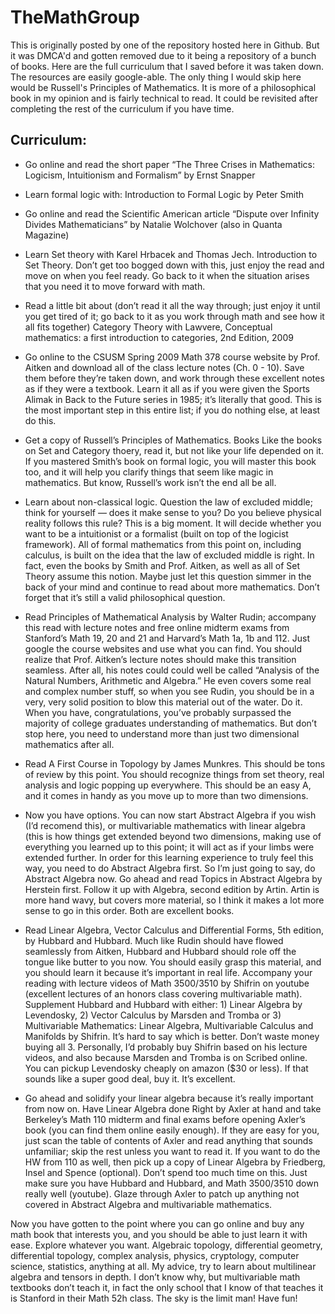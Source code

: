 # TheMathGroup

This is originally posted by one of the repository hosted here in Github. But it was DMCA'd and gotten removed due to it being a repository of a bunch of books. Here are the full curriculum that I saved before it was taken down. The resources are easily google-able. 
The only thing I would skip here would be Russell's Principles of Mathematics. It is more of a philosophical book in my opinion and is fairly technical to read. It could be revisited after completing the rest of the curriculum if you have time. 

## Curriculum:
* Go online and read the short paper “The Three Crises in Mathematics: Logicism, Intuitionism and Formalism” by Ernst Snapper

* Learn formal logic with: Introduction to Formal Logic by Peter Smith

* Go online and read the Scientific American article “Dispute over Infinity Divides Mathematicians” by Natalie Wolchover (also in Quanta Magazine)

* Learn Set theory with Karel Hrbacek and Thomas Jech. Introduction to Set Theory. Don’t get too bogged down with this, just enjoy the read and move on when you feel ready. Go back to it when the situation arises that you need it to move forward with math.

* Read a little bit about (don’t read it all the way through; just enjoy it until you get tired of it; go back to it as you work through math and see how it all fits together) Category Theory with Lawvere, Conceptual mathematics: a first introduction to categories, 2nd Edition, 2009

* Go online to the CSUSM Spring 2009 Math 378 course website by Prof. Aitken and download all of the class lecture notes (Ch. 0 - 10). Save them before they’re taken down, and work through these excellent notes as if they were a textbook. Learn it all as if you were given the Sports Alimak in Back to the Future series in 1985; it’s literally that good. This is the most important step in this entire list; if you do nothing else, at least do this.

* Get a copy of Russell’s Principles of Mathematics. Books Like the books on Set and Category thoery, read it, but not like your life depended on it. If you mastered Smith’s book on formal logic, you will master this book too, and it will help you clarify things that seem like magic in mathematics. But know, Russell’s work isn’t the end all be all.

* Learn about non-classical logic. Question the law of excluded middle; think for yourself — does it make sense to you? Do you believe physical reality follows this rule? This is a big moment. It will decide whether you want to be a intuitionist or a formalist (built on top of the logicist framework). All of formal mathematics from this point on, including calculus, is built on the idea that the law of excluded middle is right. In fact, even the books by Smith and Prof. Aitken, as well as all of Set Theory assume this notion. Maybe just let this question simmer in the back of your mind and continue to read about more mathematics. Don’t forget that it’s still a valid philosophical question.

* Read Principles of Mathematical Analysis by Walter Rudin; accompany this read with lecture notes and free online midterm exams from Stanford’s Math 19, 20 and 21 and Harvard’s Math 1a, 1b and 112. Just google the course websites and use what you can find. You should realize that Prof. Aitken’s lecture notes should make this transition seamless. After all, his notes could could well be called “Analysis of the Natural Numbers, Arithmetic and Algebra.” He even covers some real and complex number stuff, so when you see Rudin, you should be in a very, very solid position to blow this material out of the water. Do it. When you have, congratulations, you’ve probably surpassed the majority of college graduates understanding of mathematics. But don’t stop here, you need to understand more than just two dimensional mathematics after all.

* Read A First Course in Topology by James Munkres. This should be tons of review by this point. You should recognize things from set theory, real analysis and logic popping up everywhere. This should be an easy A, and it comes in handy as you move up to more than two dimensions.

* Now you have options. You can now start Abstract Algebra if you wish (I’d recomend this), or multivariable mathematics with linear algebra (this is how things get extended beyond two dimensions, making use of everything you learned up to this point; it will act as if your limbs were extended further. In order for this learning experience to truly feel this way, you need to do Abstract Algebra first. So I’m just going to say, do Abstract Algebra now. Go ahead and read Topics in Abstract Algebra by Herstein first. Follow it up with Algebra, second edition by Artin. Artin is more hand wavy, but covers more material, so I think it makes a lot more sense to go in this order. Both are excellent books.

* Read Linear Algebra, Vector Calculus and Differential Forms, 5th edition, by Hubbard and Hubbard. Much like Rudin should have flowed seamlessly from Aitken, Hubbard and Hubbard should role off the tongue like butter to you now. You should easily grasp this material, and you should learn it because it’s important in real life. Accompany your reading with lecture videos of Math 3500/3510 by Shifrin on youtube (excellent lectures of an honors class covering multivariable math). Supplement Hubbard and Hubbard with either: 1) Linear Algebra by Levendosky, 2) Vector Calculus by Marsden and Tromba or 3) Multivariable Mathematics: Linear Algebra, Multivariable Calculus and Manifolds by Shifrin. It’s hard to say which is better. Don’t waste money buying all 3. Personally, I’d probably buy Shifrin based on his lecture videos, and also because Marsden and Tromba is on Scribed online. You can pickup Levendosky cheaply on amazon ($30 or less). If that sounds like a super good deal, buy it. It’s excellent.

* Go ahead and solidify your linear algebra because it’s really important from now on. Have Linear Algebra done Right by Axler at hand and take Berkeley’s Math 110 midterm and final exams before opening Axler’s book (you can find them online easily enough). If they are easy for you, just scan the table of contents of Axler and read anything that sounds unfamiliar; skip the rest unless you want to read it. If you want to do the HW from 110 as well, then pick up a copy of Linear Algebra by Friedberg, Insel and Spence (optional). Don’t spend too much time on this. Just make sure you have Hubbard and Hubbard, and Math 3500/3510 down really well (youtube). Glaze through Axler to patch up anything not covered in Abstract Algebra and multivariable mathematics.
	
Now you have gotten to the point where you can go online and buy any math book that interests you, and you should be able to just learn it with ease. Explore whatever you want. Algebraic topology, differential geometry, differential topology, complex analysis, physics, cryptology, computer science, statistics, anything at all. My advice, try to learn about multilinear algebra and tensors in depth. I don’t know why, but multivariable math textbooks don’t teach it, in fact the only school that I know of that teaches it is Stanford in their Math 52h class. The sky is the limit man! Have fun!
